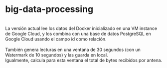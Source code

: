 # big-data-processing
<br>La versión actual lee los datos del Docker inicializado en una VM instance de Google Cloud, y los combina con una base de datos PostgreSQL en Google Cloud usando el campo id como relación.</br> <br>También genera lecturas en una ventana de 30 segundos (con un Watermark de 10 segundos) y las guarda en local.</br> Igualmente, calcula para esta ventana el total de bytes recibidos por antena. </br>
